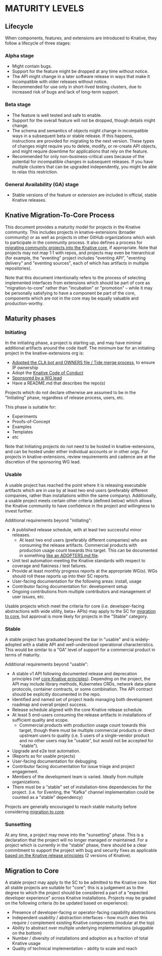 # MATURITY LEVELS

## Lifecycle

When components, features, and extensions are introduced to Knative, they follow a lifecycle of three stages:

### Alpha stage

- Might contain bugs.
- Support for the feature might be dropped at any time without notice.
- The API might change in a later software release in ways that make it incompatible with older releases without notice.
- Recommended for use only in short-lived testing clusters, due to increased risk of bugs and lack of long-term support.

### Beta stage

- The feature is well tested and safe to enable.
- Support for the overall feature will not be dropped, though details might change.
- The schema and semantics of objects might change in incompatible ways in a subsequent beta or stable release. If this happens, instructions are provided for migrating to the next version. These types of changes might require you to delete, modify, or re-create API objects, and might require downtime for applications that rely on the feature.
- Recommended for only non-business-critical uses because of the potential for incompatible changes in subsequent releases. If you have multiple clusters that can be upgraded independently, you might be able to relax this restriction.

### General Availability (GA) stage

- Stable versions of the feature or extension are included in official, stable Knative releases.

## Knative Migration-To-Core Process

This document provides a maturity model for projects in the Knative community.
This includes projects in knative-extensions (broader community) or as well as
projects in other GitHub organizations which wish to participate in the
community process. It also defines a process for
[migrating community projects into the Knative core](#migration-to-core), if
appropriate. Note that projects may not map 1:1 with repos, and projects may
even be hierarchical (for example, the "eventing" project includes "eventing
API", "eventing delivery" and "eventing sources", each of which has artifacts in
multiple repositories).

Note that this document intentionally refers to the process of selecting
implemented interfaces from extensions which should be part of core as
"migration-to-core" rather than "incubation" or "promotion" – while it may be
personally satisfying to have a component be part of the core, components which
are not in the core may be equally valuable and production-worthy.

## Maturity phases

### Initiating

In the initiating phase, a project is starting up, and may have minimal
additional artifacts around the code itself. The minimum bar for an initiating
project in the knative-extensions org is:

- [Adopted the CLA bot and OWNERS file / Tide merge process](https://github.com/knative/community/blob/master/mechanics/CREATING-AN-EXTENTIONS-REPO.md#technical-requirements),
  to ensure IP ownership
- Adopt the
  [Knative Code of Conduct](https://github.com/knative/community/blob/master/CODE-OF-CONDUCT.md)
- [Sponsored by a WG lead](https://github.com/knative/community/blob/master/mechanics/CREATING-AN-EXTENTIONS-REPO.md#criteria)
- Have a README.md that describes the repo(s)

Projects which do not declare otherwise are assumed to be in the "Initiating"
phase, regardless of release process, users, etc.

This phase is suitable for:

- Experiments
- Proofs-of-Concept
- Examples
- Templates
- etc

Note that Initiating projects do not need to be hosted in knative-extensions, and
can be hosted under either individual accounts or in other orgs. For projects in
knative-extensions, review requirements and cadence are at the discretion of the
sponsoring WG lead.

### Usable

A usable project has reached the point where it is releasing executable
artifacts which are in use by at least two end users (preferably different
companies, rather than installations within the same company). Additionally, a
usable project meets certain other criteria (defined below) which allows the
Knative community to have confidence in the project and willingness to invest
further.

Additional requirements beyond "initiating":

- A published release schedule, with at least two successful minor releases.
  - At least two end users (preferably different companies) who are consuming
    the release artifacts. Commercial products with production usage count
    towards this target. This can be documented in something
    [like an ADOPTERS.md file](https://www.google.com/url?q=https://github.com/cncf/toc/blob/master/process/graduation_criteria.adoc&sa=D&ust=1597952611892000&usg=AFQjCNFymwghRnNGVqbD0O_01TsfEeto5w).
- Unit test automation meeting the Knative standards with respect to coverage
  and flakiness / test failures.
- Provide at least monthly progress reports at the appropriate WG(s). WGs should
  roll these reports up into their SC reports.
- User-facing documentation for the following areas: install, usage
- Contributor facing documentation for: development setup
- Ongoing contributions from multiple contributors and management of user
  issues, etc.

Usable projects which meet the criteria for core (i.e. developer-facing
abstractions with wide utility, beta+ APIs) may apply to the SC for
[migration to core](#migration-to-core), but approval is more likely for
projects in the "Stable" category.

### Stable

A stable project has graduated beyond the bar in "usable" and is widely-adopted
with a stable API and well-understood operational characteristics. This would be
similar to a "GA" level of support for a commercial product in terms of
maturity.

Additional requirements beyond "usable":

- A stable v1 API following documented release and deprecation principles (ref
  [core Knative principles](https://github.com/knative/community/blob/master/mechanics/RELEASE-VERSIONING-PRINCIPLES.md)).
  Depending on the project, the API may include library methods, Kubernetes
  CRDs, network data-plane protocols, container contracts, or some combination.
  The API contract should be explicitly documented in the repo.
- Identified and named set of project leads managing both development roadmap
  and overall project success.
- Release schedule aligned with the core Knative release schedule.
- At least 5 end-users consuming the release artifacts in installations of
  sufficient quality and scope.
  - Commercial products with production usage count towards this target, though
    there must be multiple commercial products or direct upstream users to
    quality (i.e. 5 users of a single-vendor product and no other users may be
    "usable", but would not be accepted for "stable").
- Upgrade and e2e test automation.
- (Reports as for usable projects)
- User-facing documentation for debugging.
- Contributor facing documentation for issue triage and project engagement.
- Members of the development team is varied. Ideally from multiple
  organizations.
- There must be a "stable" set of installation-time dependencies for the
  project. (i.e. for Eventing, the "Kafka" channel implementation could be
  counted as a "stable" dependency)

Projects are generally encouraged to reach stable maturity before considering
[migration to core](#migration-to-core).

### Sunsetting

At any time, a project may move into the "sunsetting" phase. This is a
declaration that the project will no longer managed or maintained. For a project
which is currently in the "stable" phase, there should be a clear commitment to
support the project with bug and security fixes as applicable
[based on the Knative release principles](https://github.com/knative/community/blob/master/mechanics/RELEASE-VERSIONING-PRINCIPLES.md)
(2 versions of Knative).

## Migration to Core

A stable project may apply to the SC to be admitted to the Knative core.
Not all stable projects are suitable for "core"; this is a judgement as to the
degree to which the project should be considered a part of a "expected developer
experience" across Knative installations. Projects may be graded on the
following criteria (to be updated based on experience):

- Presence of developer-facing or operator-facing capability abstractions
- Independent usability / abstraction interfaces – how much does this require /
  complement existing Knative components (modular at the top)
- Ability to abstract over multiple underlying implementations (pluggable on the
  bottom)
- Number / diversity of installations and adoption as a fraction of total
  Knative usage
- Quality of technical implementation – ability to scale and reach
